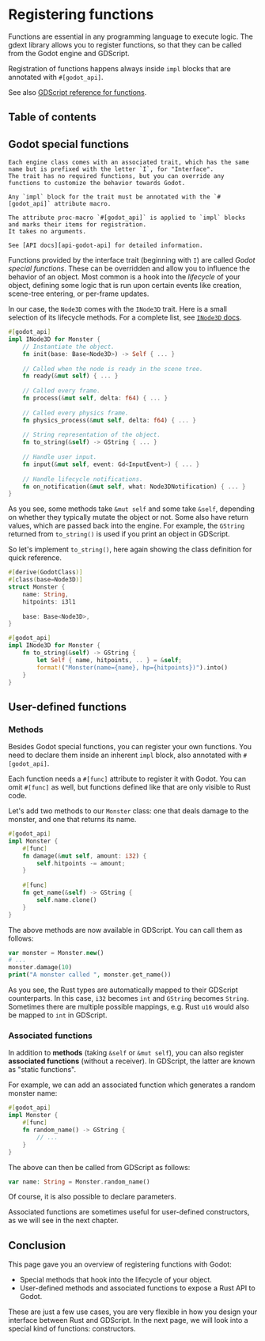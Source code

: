 <!--
  ~ Copyright (c) godot-rust; Bromeon and contributors.
  ~ This Source Code Form is subject to the terms of the Mozilla Public
  ~ License, v. 2.0. If a copy of the MPL was not distributed with this
  ~ file, You can obtain one at https://mozilla.org/MPL/2.0/.
-->

# Registering functions

Functions are essential in any programming language to execute logic. The gdext library allows you to register functions, so that they can
be called from the Godot engine and GDScript.

Registration of functions happens always inside `impl` blocks that are annotated with `#[godot_api]`.

See also [GDScript reference for functions][godot-gdscript-functions].


## Table of contents

<!-- toc -->


## Godot special functions

```admonish info title="Interface traits"
Each engine class comes with an associated trait, which has the same name but is prefixed with the letter `I`, for "Interface".
The trait has no required functions, but you can override any functions to customize the behavior towards Godot.

Any `impl` block for the trait must be annotated with the `#[godot_api]` attribute macro.
```

```admonish info title="godot_api macro"
The attribute proc-macro `#[godot_api]` is applied to `impl` blocks and marks their items for registration.
It takes no arguments.

See [API docs][api-godot-api] for detailed information.
```

Functions provided by the interface trait (beginning with `I`) are called _Godot special functions_. These can be overridden and allow you
to influence the behavior of an object. Most common is a hook into the _lifecycle_ of your object, defining some logic that is run upon
certain events like creation, scene-tree entering, or per-frame updates.

In our case, the `Node3D` comes with the `INode3D` trait.
Here is a small selection of its lifecycle methods. For a complete list, see [`INode3D` docs][api-inode3d].

```rs
#[godot_api]
impl INode3D for Monster {
    // Instantiate the object.
    fn init(base: Base<Node3D>) -> Self { ... }
    
    // Called when the node is ready in the scene tree.
    fn ready(&mut self) { ... }
    
    // Called every frame.
    fn process(&mut self, delta: f64) { ... }
    
    // Called every physics frame.
    fn physics_process(&mut self, delta: f64) { ... }
    
    // String representation of the object.
    fn to_string(&self) -> GString { ... }
    
    // Handle user input.
    fn input(&mut self, event: Gd<InputEvent>) { ... }
    
    // Handle lifecycle notifications.
    fn on_notification(&mut self, what: Node3DNotification) { ... }
}
```

As you see, some methods take `&mut self` and some take `&self`, depending on whether they typically mutate the object or not. Some also have
return values, which are passed back into the engine. For example, the `GString` returned from `to_string()` is used if you print an object
in GDScript.

So let's implement `to_string()`, here again showing the class definition for quick reference.

```rs
#[derive(GodotClass)]
#[class(base=Node3D)]
struct Monster {
    name: String,
    hitpoints: i3l1
    
    base: Base<Node3D>,
}

#[godot_api]
impl INode3D for Monster {      
    fn to_string(&self) -> GString {
        let Self { name, hitpoints, .. } = &self;
        format!("Monster(name={name}, hp={hitpoints})").into()
    }
}
```


## User-defined functions


### Methods

Besides Godot special functions, you can register your own functions. You need to declare them inside an inherent `impl` block, also annotated
with `#[godot_api]`.

Each function needs a `#[func]` attribute to register it with Godot. You can omit `#[func]` as well, but functions defined like that are only
visible to Rust code.

Let's add two methods to our `Monster` class: one that deals damage to the monster, and one that returns its name.

```rs
#[godot_api]
impl Monster {
    #[func]
    fn damage(&mut self, amount: i32) {
        self.hitpoints -= amount;
    }
    
    #[func]
    fn get_name(&self) -> GString {
        self.name.clone()
    }
}
```

The above methods are now available in GDScript. You can call them as follows:

```php
var monster = Monster.new()
# ...
monster.damage(10)
print("A monster called ", monster.get_name())
```

As you see, the Rust types are automatically mapped to their GDScript counterparts. In this case, `i32` becomes `int` and `GString` becomes
`String`. Sometimes there are multiple possible mappings, e.g. Rust `u16` would also be mapped to `int` in GDScript.


### Associated functions

In addition to **methods** (taking `&self` or `&mut self`), you can also register **associated functions** (without a receiver). In GDScript,
the latter are known as "static functions".

For example, we can add an associated function which generates a random monster name:

```rs
#[godot_api]
impl Monster {
    #[func]
    fn random_name() -> GString {
        // ...
    }
}
```

The above can then be called from GDScript as follows:

```php
var name: String = Monster.random_name()
```

Of course, it is also possible to declare parameters.

Associated functions are sometimes useful for user-defined constructors, as we will see in the next chapter.

<!-- TODO: base() + base_mut() -->
<!-- TODO: bind() + bind_mut() and their relation to &self/&mut self -->


## Conclusion

This page gave you an overview of registering functions with Godot:

- Special methods that hook into the lifecycle of your object.
- User-defined methods and associated functions to expose a Rust API to Godot.

These are just a few use cases, you are very flexible in how you design your interface between Rust and GDScript.
In the next page, we will look into a special kind of functions: constructors.

[api-godot-api]: https://godot-rust.github.io/docs/gdext/master/godot/register/attr.godot_api.html
[api-inode3d]: https://godot-rust.github.io/docs/gdext/master/godot/engine/trait.INode3D.html
[godot-gdscript-functions]: https://docs.godotengine.org/en/stable/tutorials/scripting/gdscript/gdscript_basics.html#functions

